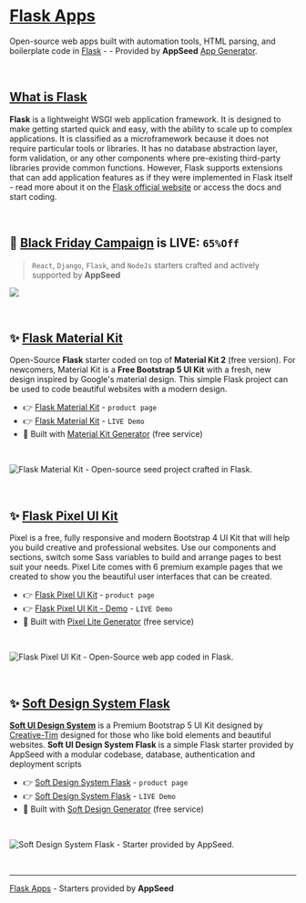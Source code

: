 # [Flask Apps](https://appseed.us/apps/flask/) 

Open-source web apps built with automation tools, HTML parsing, and boilerplate code in [Flask](https://palletsprojects.com/p/flask/) - - Provided by **AppSeed** [App Generator](https://appseed.us/app-generator).

<br />

## **[What is Flask]([https://appseed.us/apps/flask/](https://docs.appseed.us/content/what-is/flask/))**

**Flask** is a lightweight WSGI web application framework. It is designed to make getting started quick and easy, with the ability to scale up to complex applications. It is classified as a microframework because it does not require particular tools or libraries. It has no database abstraction layer, form validation, or any other components where pre-existing third-party libraries provide common functions. However, Flask supports extensions that can add application features as if they were implemented in Flask itself - read more about it on the [Flask official website](https://palletsprojects.com/p/flask/) or access the docs and start coding.

<br />

## 🚀 **[Black Friday Campaign](https://appseed.us/)** is LIVE: `65%Off`

> `React`, `Django`, `Flask`, and `NodeJs` starters crafted and actively supported by **AppSeed**
 
[![](https://github-production-user-asset-6210df.s3.amazonaws.com/51070104/280080081-1e7c91c0-612f-4418-81e7-34c363378479.jpg)](https://appseed.us/)

<br />

## ✨ [Flask Material Kit](https://appseed.us/product/material-kit/flask/)

Open-Source **Flask** starter coded on top of **Material Kit 2** (free version). For newcomers, Material Kit is a **Free Bootstrap 5 UI Kit** with a fresh, new design inspired by Google's material design. This simple Flask project can be used to code beautiful websites with a modern design.

- 👉 [Flask Material Kit](https://appseed.us/product/material-kit/flask/) - `product page`
- 👉 [Flask Material Kit](https://flask-material-kit.appseed-srv1.com/) - `LIVE Demo`
- 🚀 Built with [Material Kit Generator](https://appseed.us/generator/material-kit/) (free service)

<br />

![Flask Material Kit - Open-source seed project crafted in Flask.](https://user-images.githubusercontent.com/51070104/179463262-643c8121-1520-4e06-be68-4a41913a3242.png)

<br />

## ✨ [Flask Pixel UI Kit](https://appseed.us/product/pixel-bootstrap/flask/)

Pixel is a free, fully responsive and modern Bootstrap 4 UI Kit that will help you build creative and professional websites. Use our components and sections, switch some Sass variables to build and arrange pages to best suit your needs. Pixel Lite comes with 6 premium example pages that we created to show you the beautiful user interfaces that can be created.

- 👉 [Flask Pixel UI Kit](https://appseed.us/product/pixel-bootstrap/flask/) - `product page`
- 👉 [Flask Pixel UI Kit - Demo](https://flask-pixel-lite.appseed-srv1.com/) - `LIVE Demo`
- 🚀 Built with [Pixel Lite Generator](https://appseed.us/generator/pixel-bootstrap/) (free service)


<br />

![Flask Pixel UI Kit - Open-Source web app coded in Flask.](https://user-images.githubusercontent.com/51070104/179463475-5cf70053-6681-4968-9320-419bd64561fe.png)

<br />

## ✨ [Soft Design System Flask](https://appseed.us/product/soft-ui-design/flask/)

**[Soft UI Design System](https://appseed.us/ui-kit/soft-ui-design-system)** is a Premium Bootstrap 5 UI Kit designed by [Creative-Tim](https://bit.ly/3fKQZaL) designed for those who like bold elements and beautiful websites. **Soft UI Design System Flask**  is a simple Flask starter provided by AppSeed with a modular codebase, database, authentication and deployment scripts

- 👉 [Soft Design System Flask](https://appseed.us/product/soft-ui-design/flask/) - `product page`
- 👉 [Soft Design System Flask](https://flask-soft-ui-free.appseed-srv1.com/) - `LIVE Demo`
- 🚀 Built with [Soft Design Generator](https://appseed.us/generator/soft-ui-design/) (free service)

<br />

![Soft Design System Flask - Starter provided by AppSeed.](https://user-images.githubusercontent.com/51070104/179467305-69e8fe2a-70ba-42ce-a028-d9f95c52556a.png)

<br /> 

--- 
[Flask Apps](https://appseed.us/apps/flask/) - Starters provided by **AppSeed**
